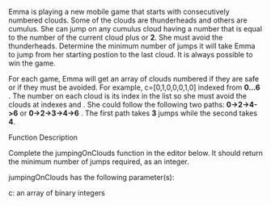 Emma is playing a new mobile game that starts with consecutively numbered clouds. Some of the clouds are thunderheads and others are cumulus. She can jump on any cumulus cloud having a number that is equal to the number of the current cloud plus or **2**. She must avoid the thunderheads. Determine the minimum number of jumps it will take Emma to jump from her starting postion to the last cloud. It is always possible to win the game.

For each game, Emma will get an array of clouds numbered if they are safe or if they must be avoided. For example, c=[0,1,0,0,0,1,0] indexed from **0...6** . The number on each cloud is its index in the list so she must avoid the clouds at indexes and . She could follow the following two paths: **0->2->4->6** or **0->2->3->4->6** . The first path takes **3** jumps while the second takes **4**.

Function Description

Complete the jumpingOnClouds function in the editor below. It should return the minimum number of jumps required, as an integer.

jumpingOnClouds has the following parameter(s):

c: an array of binary integers
